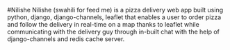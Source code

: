 #Nilishe
 Nilishe (swahili for feed me) is a pizza delivery web app built using python, django, django-channels, leaflet that enables a user to order pizza and follow the delivery in real-time on a map thanks to leaflet while communicating with the delivery guy through in-built chat with the help of django-channels and redis cache server.